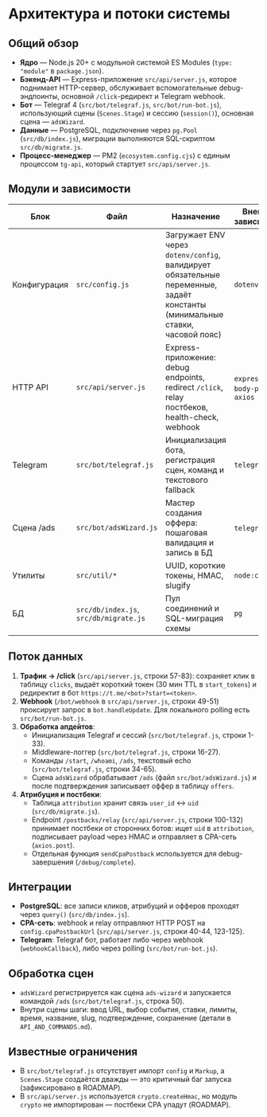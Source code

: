 # Архитектура и потоки системы

## Общий обзор
- **Ядро** — Node.js 20+ с модульной системой ES Modules (`type: "module"` в `package.json`).
- **Бэкенд-API** — Express-приложение `src/api/server.js`, которое поднимает HTTP-сервер, обслуживает вспомогательные debug-эндпоинты, основной `/click`-редирект и Telegram webhook.
- **Бот** — Telegraf 4 (`src/bot/telegraf.js`, `src/bot/run-bot.js`), использующий сцены (`Scenes.Stage`) и сессию (`session()`), основная сцена — `adsWizard`.
- **Данные** — PostgreSQL, подключение через `pg.Pool` (`src/db/index.js`), миграции выполняются SQL-скриптом `src/db/migrate.js`.
- **Процесс-менеджер** — PM2 (`ecosystem.config.cjs`) с единым процессом `tg-api`, который стартует `src/api/server.js`.

## Модули и зависимости
| Блок | Файл | Назначение | Внешние зависимости |
|------|------|------------|---------------------|
| Конфигурация | `src/config.js` | Загружает ENV через `dotenv/config`, валидирует обязательные переменные, задаёт константы (минимальные ставки, часовой пояс) | `dotenv`
| HTTP API | `src/api/server.js` | Express-приложение: debug endpoints, redirect `/click`, relay постбеков, health-check, webhook | `express`, `body-parser`, `axios`
| Telegram | `src/bot/telegraf.js` | Инициализация бота, регистрация сцен, команд и текстового fallback | `telegraf`
| Сцена /ads | `src/bot/adsWizard.js` | Мастер создания оффера: пошаговая валидация и запись в БД | `telegraf`, `pg`
| Утилиты | `src/util/*` | UUID, короткие токены, HMAC, slugify | `node:crypto`
| БД | `src/db/index.js`, `src/db/migrate.js` | Пул соединений и SQL-миграция схемы | `pg`

## Поток данных
1. **Трафик → /click** (`src/api/server.js`, строки 57-83): сохраняет клик в таблицу `clicks`, выдаёт короткий токен (30 мин TTL в `start_tokens`) и редиректит в бот `https://t.me/<bot>?start=<token>`.
2. **Webhook** (`/bot/webhook` в `src/api/server.js`, строки 49-51) проксирует запрос в `bot.handleUpdate`. Для локального polling есть `src/bot/run-bot.js`.
3. **Обработка апдейтов**:
   - Инициализация Telegraf и сессий (`src/bot/telegraf.js`, строки 1-33).
   - Middleware-логгер (`src/bot/telegraf.js`, строки 16-27).
   - Команды `/start`, `/whoami`, `/ads`, текстовый echo (`src/bot/telegraf.js`, строки 34-65).
   - Сцена `adsWizard` обрабатывает `/ads` (файл `src/bot/adsWizard.js`) и после подтверждения записывает оффер в таблицу `offers`.
4. **Атрибуция и постбеки**:
   - Таблица `attribution` хранит связь `user_id` ↔ `uid` (`src/db/migrate.js`).
   - Endpoint `/postbacks/relay` (`src/api/server.js`, строки 100-132) принимает постбеки от сторонних ботов: ищет `uid` в `attribution`, подписывает payload через HMAC и отправляет в CPA-сеть (`axios.post`).
   - Отдельная функция `sendCpaPostback` используется для debug-завершения (`/debug/complete`).

## Интеграции
- **PostgreSQL**: все записи кликов, атрибуций и офферов проходят через `query()` (`src/db/index.js`).
- **CPA-сеть**: webhook и relay отправляют HTTP POST на `config.cpaPostbackUrl` (`src/api/server.js`, строки 40-44, 123-125).
- **Telegram**: Telegraf бот, работает либо через webhook (`webhookCallback`), либо через polling (`src/bot/run-bot.js`).

## Обработка сцен
- `adsWizard` регистрируется как сцена `ads-wizard` и запускается командой `/ads` (`src/bot/telegraf.js`, строка 50).
- Внутри сцены шаги: ввод URL, выбор события, ставки, лимиты, время, название, slug, подтверждение, сохранение (детали в `API_AND_COMMANDS.md`).

## Известные ограничения
- В `src/bot/telegraf.js` отсутствует импорт `config` и `Markup`, а `Scenes.Stage` создаётся дважды — это критичный баг запуска (зафиксировано в ROADMAP).
- В `src/api/server.js` используется `crypto.createHmac`, но модуль `crypto` не импортирован — постбеки CPA упадут (ROADMAP).
